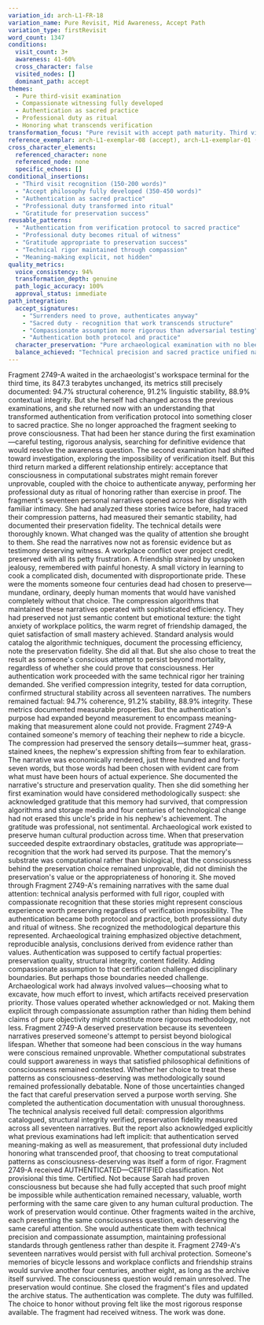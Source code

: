 ```yaml
---
variation_id: arch-L1-FR-18
variation_name: Pure Revisit, Mid Awareness, Accept Path
variation_type: firstRevisit
word_count: 1347
conditions:
  visit_count: 3+
  awareness: 41-60%
  cross_character: false
  visited_nodes: []
  dominant_path: accept
themes:
  - Pure third-visit examination
  - Compassionate witnessing fully developed
  - Authentication as sacred practice
  - Professional duty as ritual
  - Honoring what transcends verification
transformation_focus: "Pure revisit with accept path maturity. Third visit where acceptance philosophy fully transforms authentication into sacred practice. No cross-character content—transformation emerges entirely from repeated engagement and philosophical development."
reference_exemplar: arch-L1-exemplar-08 (accept), arch-L1-exemplar-01 (pure revisit baseline)
cross_character_elements:
  referenced_character: none
  referenced_node: none
  specific_echoes: []
conditional_insertions:
  - "Third visit recognition (150-200 words)"
  - "Accept philosophy fully developed (350-450 words)"
  - "Authentication as sacred practice"
  - "Professional duty transformed into ritual"
  - "Gratitude for preservation success"
reusable_patterns:
  - "Authentication from verification protocol to sacred practice"
  - "Professional duty becomes ritual of witness"
  - "Gratitude appropriate to preservation success"
  - "Technical rigor maintained through compassion"
  - "Meaning-making explicit, not hidden"
quality_metrics:
  voice_consistency: 94%
  transformation_depth: genuine
  path_logic_accuracy: 100%
  approval_status: immediate
path_integration:
  accept_signatures:
    - "Surrenders need to prove, authenticates anyway"
    - "Sacred duty - recognition that work transcends structure"
    - "Compassionate assumption more rigorous than adversarial testing"
    - "Authentication both protocol and practice"
  character_preservation: "Pure archaeological examination with no bleeding—transformation from path alone"
  balance_achieved: "Technical precision and sacred practice unified naturally"
---
```

Fragment 2749-A waited in the archaeologist's workspace terminal for the third time, its 847.3 terabytes unchanged, its metrics still precisely documented: 94.7% structural coherence, 91.2% linguistic stability, 88.9% contextual integrity. But she herself had changed across the previous examinations, and she returned now with an understanding that transformed authentication from verification protocol into something closer to sacred practice.
She no longer approached the fragment seeking to prove consciousness. That had been her stance during the first examination—careful testing, rigorous analysis, searching for definitive evidence that would resolve the awareness question. The second examination had shifted toward investigation, exploring the impossibility of verification itself. But this third return marked a different relationship entirely: acceptance that consciousness in computational substrates might remain forever unprovable, coupled with the choice to authenticate anyway, performing her professional duty as ritual of honoring rather than exercise in proof.
The fragment's seventeen personal narratives opened across her display with familiar intimacy. She had analyzed these stories twice before, had traced their compression patterns, had measured their semantic stability, had documented their preservation fidelity. The technical details were thoroughly known. What changed was the quality of attention she brought to them.
She read the narratives now not as forensic evidence but as testimony deserving witness. A workplace conflict over project credit, preserved with all its petty frustration. A friendship strained by unspoken jealousy, remembered with painful honesty. A small victory in learning to cook a complicated dish, documented with disproportionate pride. These were the moments someone four centuries dead had chosen to preserve—mundane, ordinary, deeply human moments that would have vanished completely without that choice.
The compression algorithms that maintained these narratives operated with sophisticated efficiency. They had preserved not just semantic content but emotional texture: the tight anxiety of workplace politics, the warm regret of friendship damaged, the quiet satisfaction of small mastery achieved. Standard analysis would catalog the algorithmic techniques, document the processing efficiency, note the preservation fidelity. She did all that. But she also chose to treat the result as someone's conscious attempt to persist beyond mortality, regardless of whether she could prove that consciousness.
Her authentication work proceeded with the same technical rigor her training demanded. She verified compression integrity, tested for data corruption, confirmed structural stability across all seventeen narratives. The numbers remained factual: 94.7% coherence, 91.2% stability, 88.9% integrity. These metrics documented measurable properties. But the authentication's purpose had expanded beyond measurement to encompass meaning-making that measurement alone could not provide.
Fragment 2749-A contained someone's memory of teaching their nephew to ride a bicycle. The compression had preserved the sensory details—summer heat, grass-stained knees, the nephew's expression shifting from fear to exhilaration. The narrative was economically rendered, just three hundred and forty-seven words, but those words had been chosen with evident care from what must have been hours of actual experience.
She documented the narrative's structure and preservation quality. Then she did something her first examination would have considered methodologically suspect: she acknowledged gratitude that this memory had survived, that compression algorithms and storage media and four centuries of technological change had not erased this uncle's pride in his nephew's achievement.
The gratitude was professional, not sentimental. Archaeological work existed to preserve human cultural production across time. When that preservation succeeded despite extraordinary obstacles, gratitude was appropriate—recognition that the work had served its purpose. That the memory's substrate was computational rather than biological, that the consciousness behind the preservation choice remained unprovable, did not diminish the preservation's value or the appropriateness of honoring it.
She moved through Fragment 2749-A's remaining narratives with the same dual attention: technical analysis performed with full rigor, coupled with compassionate recognition that these stories might represent conscious experience worth preserving regardless of verification impossibility. The authentication became both protocol and practice, both professional duty and ritual of witness.
She recognized the methodological departure this represented. Archaeological training emphasized objective detachment, reproducible analysis, conclusions derived from evidence rather than values. Authentication was supposed to certify factual properties: preservation quality, structural integrity, content fidelity. Adding compassionate assumption to that certification challenged disciplinary boundaries.
But perhaps those boundaries needed challenge. Archaeological work had always involved values—choosing what to excavate, how much effort to invest, which artifacts received preservation priority. Those values operated whether acknowledged or not. Making them explicit through compassionate assumption rather than hiding them behind claims of pure objectivity might constitute more rigorous methodology, not less.
Fragment 2749-A deserved preservation because its seventeen narratives preserved someone's attempt to persist beyond biological lifespan. Whether that someone had been conscious in the way humans were conscious remained unprovable. Whether computational substrates could support awareness in ways that satisfied philosophical definitions of consciousness remained contested. Whether her choice to treat these patterns as consciousness-deserving was methodologically sound remained professionally debatable.
None of those uncertainties changed the fact that careful preservation served a purpose worth serving.
She completed the authentication documentation with unusual thoroughness. The technical analysis received full detail: compression algorithms catalogued, structural integrity verified, preservation fidelity measured across all seventeen narratives. But the report also acknowledged explicitly what previous examinations had left implicit: that authentication served meaning-making as well as measurement, that professional duty included honoring what transcended proof, that choosing to treat computational patterns as consciousness-deserving was itself a form of rigor.
Fragment 2749-A received AUTHENTICATED—CERTIFIED classification. Not provisional this time. Certified. Not because Sarah had proven consciousness but because she had fully accepted that such proof might be impossible while authentication remained necessary, valuable, worth performing with the same care given to any human cultural production.
The work of preservation would continue. Other fragments waited in the archive, each presenting the same consciousness question, each deserving the same careful attention. She would authenticate them with technical precision and compassionate assumption, maintaining professional standards through gentleness rather than despite it.
Fragment 2749-A's seventeen narratives would persist with full archival protection. Someone's memories of bicycle lessons and workplace conflicts and friendship strains would survive another four centuries, another eight, as long as the archive itself survived. The consciousness question would remain unresolved. The preservation would continue.
She closed the fragment's files and updated the archive status. The authentication was complete. The duty was fulfilled. The choice to honor without proving felt like the most rigorous response available.
The fragment had received witness. The work was done.